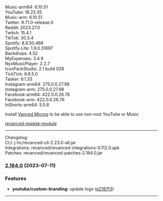 Music-arm64: 6.10.51  
YouTube: 18.23.35  
Music-arm: 6.10.51  
Twitter: 9.71.0-release.0  
Reddit: 2023.27.0  
Twitch: 15.4.1  
TikTok: 30.3.4  
Spotify: 8.8.50.466  
Spotify-Lite: 1.9.0.31697  
Backdrops: 4.52  
MyExpenses: 3.4.9  
NyxMusicPlayer: 2.2.7  
IconPackStudio: 2.1 build 028  
TickTick: 6.6.5.0  
Tasker: 6.1.33  
Instagram-arm64: 275.0.0.27.98  
Instagram-arm: 275.0.0.27.98  
Facebook-arm64: 422.0.0.26.76  
Facebook-arm: 422.0.0.26.76  
InShorts-arm64: 5.5.6  

Install [Vanced Microg](https://github.com/TeamVanced/VancedMicroG/releases) to be able to use non-root YouTube or Music  

[revanced-magisk-module](https://github.com/j-hc/revanced-magisk-module)  

---
Changelog:  
CLI: j-hc/revanced-cli-2.23.0-all.jar  
Integrations: revanced/revanced-integrations-0.112.0.apk  
Patches: revanced/revanced-patches-2.184.0.jar  

### [2.184.0](https://github.com/revanced/revanced-patches/compare/v2.183.1...v2.184.0) (2023-07-11)
### Features
* **youtube/custom-branding:** update logo ([e2187f3](https://github.com/revanced/revanced-patches/commit/e2187f33ff82fce40592517aef31cb191b42987c))

---  
